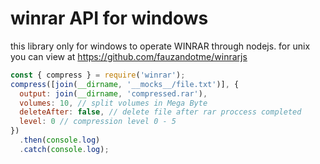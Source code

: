 # winrar API for windows

this library only for windows to operate WINRAR through nodejs. for unix you can view at https://github.com/fauzandotme/winrarjs

```js
const { compress } = require('winrar');
compress([join(__dirname, '__mocks__/file.txt')], {
  output: join(__dirname, 'compressed.rar'),
  volumes: 10, // split volumes in Mega Byte
  deleteAfter: false, // delete file after rar proccess completed
  level: 0 // compression level 0 - 5
})
  .then(console.log)
  .catch(console.log);
```
